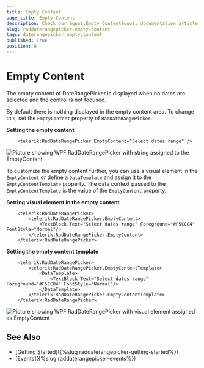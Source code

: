 ```yaml
---
title: Empty Content
page_title: Empty Content
description: Check our &quot;Empty Content&quot; documentation article for the RadDateRangePicker WPF control.
slug: raddaterangepicker-empty-content
tags: daterangepicker,empty,content
published: True
position: 8
---
```


# Empty Content

The empty content of DateRangePicker is displayed when no dates are selected and the control is not focused.

By default there is nothing displayed in the empty content area. To change this, set the `EmptyContent` property of `RadDateRangePicker`. 

__Setting the empty content__
```XAML
	<telerik:RadDateRangePicker EmptyContent="Select dates range" />
```

![Picture showing WPF RadDateRangePicker with string assigned to the EmptyContent](images/raddaterangepicker-empty-content-0.png)

To customize the empty content further, you can use a visual element in the `EmptyContent` or define a `DataTemplate` and assign it to the `EmptyContentTemplate` property. The data context passed to the `EmptyContentTemplate` is the value of the `EmptyContent` property.

__Setting visual element in the empty content__
```XAML
	<telerik:RadDateRangePicker>
		<telerik:RadDateRangePicker.EmptyContent>
			<TextBlock Text="Select dates range" Foreground="#F5CC84" FontStyle="Normal"/>
		</telerik:RadDateRangePicker.EmptyContent>
	</telerik:RadDateRangePicker>
```

__Setting the empty content template__
```XAML
	<telerik:RadDateRangePicker>
		<telerik:RadDateRangePicker.EmptyContentTemplate>
			<DataTemplate>
				<TextBlock Text="Select dates range" Foreground="#F5CC84" FontStyle="Normal"/>
			</DataTemplate>
		</telerik:RadDateRangePicker.EmptyContentTemplate>
	</telerik:RadDateRangePicker>
```

![Picture showing WPF RadDateRangePicker with visual element assigned as EmptyContent](images/raddaterangepicker-empty-content-1.png)

## See Also
* [Getting Started]({%slug raddaterangepicker-getting-started%})
* [Events]({%slug raddaterangepicker-events%})